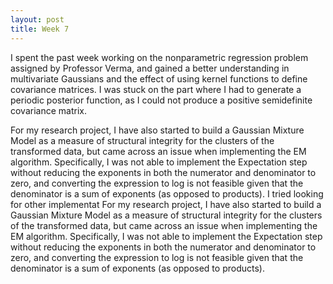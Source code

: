 ```yaml
---
layout: post
title: Week 7
---
```


I spent the past week working on the nonparametric regression problem assigned by Professor Verma, and gained a better understanding in multivariate Gaussians and the effect of using kernel functions to define covariance matrices. I was stuck on the part where I had to generate a periodic posterior function, as I could not produce a positive semidefinite covariance matrix.

For my research project, I have also started to build a Gaussian Mixture Model as a measure of structural integrity for the clusters of the transformed data, but came across an issue when implementing the EM algorithm. Specifically, I was not able to implement the Expectation step without reducing the exponents in both the numerator and denominator to zero, and converting the expression to log is not feasible given that the denominator is a sum of exponents (as opposed to products). I tried looking for other implementat
For my research project, I have also started to build a Gaussian Mixture Model as a measure of structural integrity for the clusters of the transformed data, but came across an issue when implementing the EM algorithm. Specifically, I was not able to implement the Expectation step without reducing the exponents in both the numerator and denominator to zero, and converting the expression to log is not feasible given that the denominator is a sum of exponents (as opposed to products).
